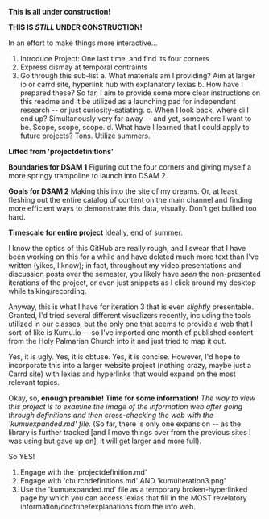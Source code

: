 **This is all under construction!**

**THIS IS *STILL* UNDER CONSTRUCTION!**

In an effort to make things more interactive...

1. Introduce Project: One last time, and find its four corners
2. Express dismay at temporal contraints
3. Go through this sub-list
  a. What materials am I providing? Aim at larger io or carrd site, hyperlink hub with explanatory lexias
  b. How have I prepared these? So far, I aim to provide some more clear instructions on this readme and it be utilized as a launching pad for independent research -- or just curiosity-satiating. 
  c. When I look back, where di I end up? Simultanously very far away -- and yet, somewhere I want to be. Scope, scope, scope.
  d. What have I learned that I could apply to future projects? Tons. Utilize summers.


  **Lifted from 'projectdefinitions'**
 
**Boundaries for DSAM 1** Figuring out the four corners and giving myself a more springy trampoline to launch into DSAM 2. 

**Goals for DSAM 2** Making this into the site of my dreams. Or, at least, fleshing out the entire catalog of content on the main channel and finding more efficient ways to demonstrate this data, visually. Don't get bullied too hard.

**Timescale for entire project** Ideally, end of summer.


I know the optics of this GitHub are really rough, and I swear that I have been working on this for a while and have deleted much more text than I've written (yikes, I know); in fact, throughout my video presentations and discussion posts over the semester, you likely have *seen* the non-presented iterations of the project, or even just snippets as I click around my desktop while talking/recording.

Anyway, this is what I have for iteration 3 that is even *slightly* presentable. Granted, I'd tried several different visualizers recently, including the tools utilized in our classes, but the only one that seems to provide a web that I sort-of like is Kumu.io -- so I've imported one month of published content from the Holy Palmarian Church into it and just tried to map it out.

Yes, it is ugly. Yes, it is obtuse. Yes, it is concise. However, I'd hope to incorporate this into a larger website project (nothing crazy, maybe just a Carrd site) with lexias and hyperlinks that would expand on the most relevant topics.

Okay, so, **enough preamble! Time for some information!**
*The way to view this project is to examine the image of the information web after going through definitions and then cross-checking the web with the 'kumuexpanded.md' file.* (So far, there is only one expansion -- as the library is further tracked [and I move things over from the previous sites I was using but gave up on], it will get larger and more full).

So YES!
1. Engage with the 'projectdefinition.md'
2. Engage with 'churchdefinitions.md' AND 'kumuiteration3.png'
3. Use the 'kumuexpanded.md' file as a temporary broken-hyperlinked page by which you can access lexias that fill in the MOST revelatory information/doctrine/explanations from the info web.